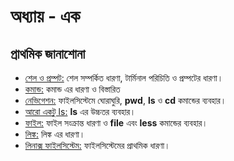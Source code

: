# অধ্যায় - এক #

## প্রাথমিক জানাশোনা ##


* [শেল ও প্রম্পট:](1.1.1.shell.md) শেল সম্পর্কিত ধারণা, টার্মিনাল পরিচিতি ও প্রম্পটের ধারণা।
* [কমান্ড:](1.1.2.command.md) কমান্ড এর ধারণা ও বিস্তারিত
* [নেভিগেশন:](1.1.3.navigation.md) ফাইলসিস্টেমে ঘোরাঘুরি, **pwd**, **ls** ও **cd** কমান্ডের ব্যবহার।
* [আরো একটু ls:](1.1.4.ls.md) **ls** এর উচ্চতর ব্যবহার।
* [ফাইল:](1.1.5.file.md) ফাইল সংক্রান্ত ধারণা ও **file** এবং **less** কমান্ডের ব্যবহার।
* [লিঙ্ক:](1.1.6.link.md) লিঙ্ক এর ধারণা।
* [লিনাক্স ফাইলসিস্টেম:](1.1.7.filesystem.md) ফাইলসিস্টেমের প্রাথমিক ধারণা।